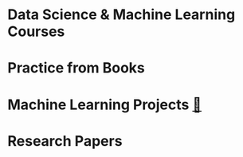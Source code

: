 # Data Science & Machine Learning Courses

# Practice from Books

# Machine Learning Projects [:robot:](https://github.com/sabboshachi/Personal_Projects/tree/main/Machine%20Learning%20Projects)


# Research Papers


